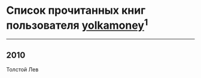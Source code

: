 # Список прочитанных книг пользователя [yolkamoney](http://openid.yandex.ru/yolkamoney/)<sup>1</sup>
---

## 2010

Толстой Лев



